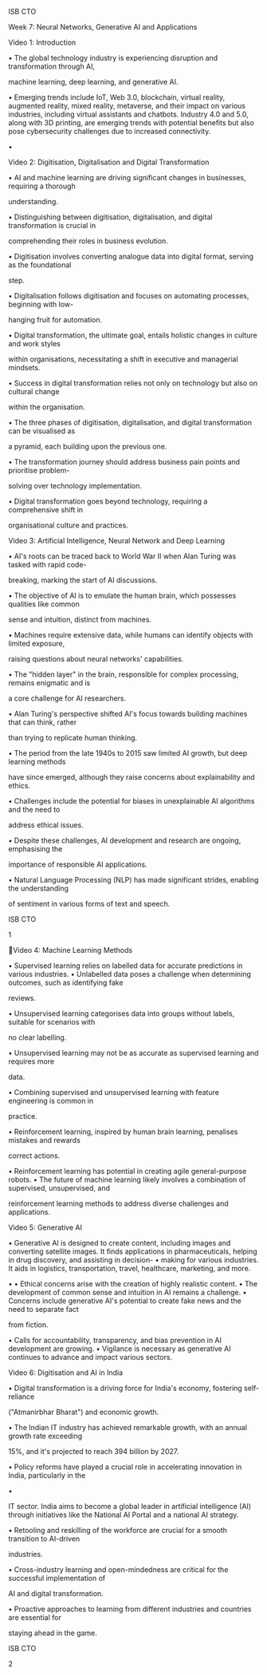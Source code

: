 ISB CTO  

Week 7: Neural Networks, Generative AI and Applications 

Video 1: Introduction 

•  The global technology industry is experiencing disruption and transformation through AI, 

machine learning, deep learning, and generative AI. 

•  Emerging trends include IoT, Web 3.0, blockchain, virtual reality, augmented reality, mixed 
reality, metaverse, and their impact on various industries, including virtual assistants and 
chatbots. 
Industry 4.0 and 5.0, along with 3D printing, are emerging trends with potential benefits but 
also pose cybersecurity challenges due to increased connectivity. 

• 

Video 2: Digitisation, Digitalisation and Digital Transformation 

•  AI and machine learning are driving significant changes in businesses, requiring a thorough 

understanding. 

•  Distinguishing between digitisation, digitalisation, and digital transformation is crucial in 

comprehending their roles in business evolution. 

•  Digitisation involves converting analogue data into digital format, serving as the foundational 

step. 

•  Digitalisation follows digitisation and focuses on automating processes, beginning with low-

hanging fruit for automation. 

•  Digital transformation, the ultimate goal, entails holistic changes in culture and work styles 

within organisations, necessitating a shift in executive and managerial mindsets. 

•  Success in digital transformation relies not only on technology but also on cultural change 

within the organisation. 

•  The three phases of digitisation, digitalisation, and digital transformation can be visualised as 

a pyramid, each building upon the previous one. 

•  The transformation journey should address business pain points and prioritise problem-

solving over technology implementation. 

•  Digital transformation goes beyond technology, requiring a comprehensive shift in 

organisational culture and practices. 

Video 3: Artificial Intelligence, Neural Network and Deep Learning 

•  AI's roots can be traced back to World War II when Alan Turing was tasked with rapid code-

breaking, marking the start of AI discussions. 

•  The objective of AI is to emulate the human brain, which possesses qualities like common 

sense and intuition, distinct from machines. 

•  Machines require extensive data, while humans can identify objects with limited exposure, 

raising questions about neural networks' capabilities. 

•  The "hidden layer" in the brain, responsible for complex processing, remains enigmatic and is 

a core challenge for AI researchers. 

•  Alan Turing's perspective shifted AI's focus towards building machines that can think, rather 

than trying to replicate human thinking. 

•  The period from the late 1940s to 2015 saw limited AI growth, but deep learning methods 

have since emerged, although they raise concerns about explainability and ethics. 

•  Challenges include the potential for biases in unexplainable AI algorithms and the need to 

address ethical issues. 

•  Despite these challenges, AI development and research are ongoing, emphasising the 

importance of responsible AI applications. 

•  Natural Language Processing (NLP) has made significant strides, enabling the understanding 

of sentiment in various forms of text and speech. 

ISB CTO  

1 

 
 
 
 
Video 4: Machine Learning Methods 

•  Supervised learning relies on labelled data for accurate predictions in various industries. 
•  Unlabelled data poses a challenge when determining outcomes, such as identifying fake 

reviews. 

•  Unsupervised learning categorises data into groups without labels, suitable for scenarios with 

no clear labelling. 

•  Unsupervised learning may not be as accurate as supervised learning and requires more 

data. 

•  Combining supervised and unsupervised learning with feature engineering is common in 

practice. 

•  Reinforcement learning, inspired by human brain learning, penalises mistakes and rewards 

correct actions. 

•  Reinforcement learning has potential in creating agile general-purpose robots. 
•  The future of machine learning likely involves a combination of supervised, unsupervised, and 

reinforcement learning methods to address diverse challenges and applications. 

Video 5: Generative AI 

•  Generative AI is designed to create content, including images and converting satellite images. 
It finds applications in pharmaceuticals, helping in drug discovery, and assisting in decision-
• 
making for various industries. 
It aids in logistics, transportation, travel, healthcare, marketing, and more. 

• 
•  Ethical concerns arise with the creation of highly realistic content. 
•  The development of common sense and intuition in AI remains a challenge. 
•  Concerns include generative AI's potential to create fake news and the need to separate fact 

from fiction. 

•  Calls for accountability, transparency, and bias prevention in AI development are growing. 
•  Vigilance is necessary as generative AI continues to advance and impact various sectors. 

Video 6: Digitisation and AI in India 

•  Digital transformation is a driving force for India's economy, fostering self-reliance 

("Atmanirbhar Bharat") and economic growth. 

•  The Indian IT industry has achieved remarkable growth, with an annual growth rate exceeding 

15%, and it's projected to reach 394 billion by 2027. 

•  Policy reforms have played a crucial role in accelerating innovation in India, particularly in the 

• 

IT sector. 
India aims to become a global leader in artificial intelligence (AI) through initiatives like the 
National AI Portal and a national AI strategy. 

•  Retooling and reskilling of the workforce are crucial for a smooth transition to AI-driven 

industries. 

•  Cross-industry learning and open-mindedness are critical for the successful implementation of 

AI and digital transformation. 

•  Proactive approaches to learning from different industries and countries are essential for 

staying ahead in the game. 

ISB CTO  

2 

 
 
 
 
